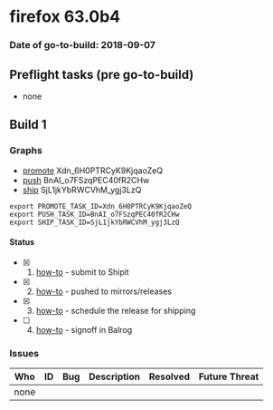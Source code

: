 # firefox 63.0b4

### Date of go-to-build: 2018-09-07

## Preflight tasks (pre go-to-build)
- none

## Build 1  

### Graphs
* [promote](https://tools.taskcluster.net/push-inspector/#/Xdn_6H0PTRCyK9KjqaoZeQ) Xdn_6H0PTRCyK9KjqaoZeQ
* [push](https://tools.taskcluster.net/push-inspector/#/BnAI_o7FSzqPEC40fR2CHw) BnAI_o7FSzqPEC40fR2CHw
* [ship](https://tools.taskcluster.net/push-inspector/#/SjL1jkYbRWCVhM_ygj3LzQ) SjL1jkYbRWCVhM_ygj3LzQ
```
export PROMOTE_TASK_ID=Xdn_6H0PTRCyK9KjqaoZeQ
export PUSH_TASK_ID=BnAI_o7FSzqPEC40fR2CHw
export SHIP_TASK_ID=SjL1jkYbRWCVhM_ygj3LzQ
```


#### Status
- [x] 1.  [how-to](https://wiki.mozilla.org/Release:Release_Automation_on_Mercurial:Starting_a_Release#Submit_to_Ship_It)  - submit to Shipit
- [x] 2.  [how-to](https://github.com/mozilla-releng/releasewarrior-2.0/blob/master/docs/release-promotion/desktop/howto.md#push-artifacts-to-releases-directory)  - pushed to mirrors/releases
- [x] 3.  [how-to](https://github.com/mozilla-releng/releasewarrior-2.0/blob/master/docs/release-promotion/desktop/howto.md#ship-the-release)  - schedule the release for shipping
- [ ] 4.  [how-to](https://github.com/mozilla-releng/releasewarrior-2.0/blob/master/docs/release-promotion/desktop/howto.md#obtain-sign-offs-for-changes)  - signoff in Balrog

### Issues
| Who                 | ID               | Bug                                                                 | Description                | Resolved                | Future Threat                |
| ------------------- | ---------------- | ------------------------------------------------------------------- | -------------------------- | ----------------------- | ---------------------------- |
| none | | | | | |

